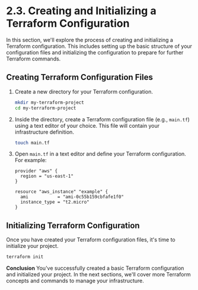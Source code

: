 # 2.3. Creating and Initializing a Terraform Configuration

In this section, we'll explore the process of creating and initializing a Terraform configuration. This includes setting up the basic structure of your configuration files and initializing the configuration to prepare for further Terraform commands.

## Creating Terraform Configuration Files

1. Create a new directory for your Terraform configuration.

    ```bash
    mkdir my-terraform-project
    cd my-terraform-project
    ```

2. Inside the directory, create a Terraform configuration file (e.g., `main.tf`) using a text editor of your choice. This file will contain your infrastructure definition.

    ```bash
    touch main.tf
    ```

3. Open `main.tf` in a text editor and define your Terraform configuration. For example:

    ```hcl
    provider "aws" {
      region = "us-east-1"
    }

    resource "aws_instance" "example" {
      ami           = "ami-0c55b159cbfafe1f0"
      instance_type = "t2.micro"
    }
    ```

## Initializing Terraform Configuration

Once you have created your Terraform configuration files, it's time to initialize your project.

```bash
terraform init
```

**Conclusion**
You've successfully created a basic Terraform configuration and initialized your project. In the next sections, we'll cover more Terraform concepts and commands to manage your infrastructure.
